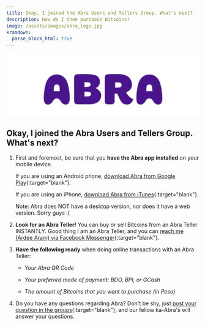 ```yaml
---
title: Okay, I joined the Abra Users and Tellers Group. What's next? 
description: How do I then purchase Bitcoins?
image: /assets/images/abra_logo.jpg
kramdown: 
  parse_block_html: true
---
```


<!-- FB JavaScript SDK -->
<div id="fb-root"></div>
<script>(function(d, s, id) {
  var js, fjs = d.getElementsByTagName(s)[0];
  if (d.getElementById(id)) return;
  js = d.createElement(s); js.id = id;
  js.src = "//connect.facebook.net/en_US/sdk.js#xfbml=1&version=v2.10&appId=1941184802788212";
  fjs.parentNode.insertBefore(js, fjs);
}(document, 'script', 'facebook-jssdk'));</script>


![Abra Logo](/assets/images/abra_logo.jpg)

## Okay, I joined the Abra Users and Tellers Group. What's next?

1. First and foremost, be sure that you **have the Abra app installed** on your mobile device.

   If you are using an Android phone, [download Abra from Google Play](https://play.google.com/store/apps/details?id=com.plutus.wallet&hl=en){:target="blank"}.

   If you are using an iPhone, [download Abra from iTunes](https://itunes.apple.com/us/app/abra-global-digital-cash/id966301394?mt=8){:target="blank"}.

   Note: Abra does NOT have a desktop version, nor does it have a web version. Sorry guys :(

1. **Look for an Abra Teller!** You can buy or sell Bitcoins from an Abra Teller INSTANTLY. Good thing I am an Abra Teller, and you can [reach me (Ardee Aram) via Facebook Messenger](https://m.me/ardeearam){:target="blank"}.

1. **Have the following ready** when doing online transactions with an Abra Teller:

      * *Your Abra QR Code*

      * *Your preferred mode of payment: BDO, BPI, or GCash*

      * *The amount of Bitcoins that you want to purchase (in Peso)*

   <!-- *Related: [How to do online transaction with an Abra Teller?](#)* -->

   <!-- *Related: [How do I verify that I'm dealing with a legitimate Abra Teller?](#)* -->


1. Do you have any questions regarding Abra? Don't be shy, just [post your question in the groups](https://www.facebook.com/groups/abra.users.tellers.ph/){:target="blank"}, and our fellow ka-Abra's will answer your questions. 

<div class="fb-comments" data-href="https://pinoybitcointeller.github.io/faq/i-joined-abra-users-tellers-group-whats-next" data-numposts="20" data-colorscheme="dark" style="margin-top: 75px;"></div>
